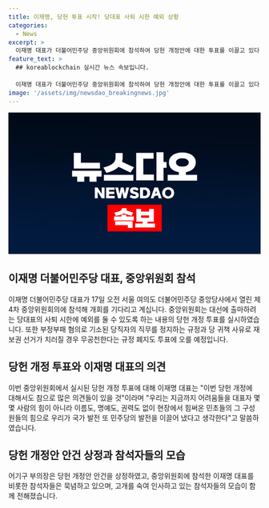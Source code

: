 ```yaml
---
title: 이재명, 당헌 투표 시작! 당대표 사퇴 시한 예외 상황
categories:
  - News
excerpt: >
  이재명 대표가 더불어민주당 중앙위원회에 참석하여 당헌 개정안에 대한 투표를 이끌고 있다. 개정안은 대선 출마를 위한 당대표의 사퇴 시한 예외와 부정부패 혐의 당직자의 직무 정지 규정 등을 포함하며, 이재명 대표는 "민초들의 힘으로 국가와 당의 발전을 이끌어냈다"고 강조했다. 중앙위원회 참석자들은 미소 지으며 회의에 참여하고 있으며, 더불어민주당은 당회 기도를 열고 제보를 기다리고 있다. (150자)
feature_text: >
  ## koreablockchain 실시간 뉴스 속보입니다.

  이재명 대표가 더불어민주당 중앙위원회에 참석하여 당헌 개정안에 대한 투표를 이끌고 있다. 개정안은 대선 출마를 위한 당대표의 사퇴 시한 예외와 부정부패 혐의 당직자의 직무 정지 규정 등을 포함하며, 이재명 대표는 "민초들의 힘으로 국가와 당의 발전을 이끌어냈다"고 강조했다. 중앙위원회 참석자들은 미소 지으며 회의에 참여하고 있으며, 더불어민주당은 당회 기도를 열고 제보를 기다리고 있다. (150자)
image: '/assets/img/newsdao_breakingnews.jpg'
---
```


<p><img src="/assets/img/newsdao_breakingnews.jpg" alt="koreablockchain 속보" /></p>

<h2 data-ke-size="size26">이재명 더불어민주당 대표, 중앙위원회 참석</h2>

<p data-ke-size="size16">이재명 더불어민주당 대표가 17일 오전 서울 여의도 더불어민주당 중앙당사에서 열린 제4차 중앙위원회의에 참석해 개회를 기다리고 계십니다. 중앙위원회는 대선에 출마하려는 당대표의 사퇴 시한에 예외를 둘 수 있도록 하는 내용의 당헌 개정 투표를 실시하였습니다. 또한 부정부패 혐의로 기소된 당직자의 직무를 정지하는 규정과 당 귀책 사유로 재보권 선거가 치러질 경우 무공천한다는 규정 폐지도 투표에 오를 예정입니다.</p>

<h2 data-ke-size="size26">당헌 개정 투표와 이재명 대표의 의견</h2>

<p data-ke-size="size16">이번 중앙위원회에서 실시된 당헌 개정 투표에 대해 이재명 대표는 "이번 당헌 개정에 대해서도 참으로 많은 의견들이 있을 것"이라며 "우리는 지금까지 어려움들을 대표자 몇몇 사람의 힘이 아니라 이름도, 명예도, 권력도 없이 현장에서 힘써온 민초들의 그 구성원들의 힘으로 우리가 국가 발전 또 민주당의 발전을 이끌어 냈다고 생각한다"고 말씀하였습니다.</p>

<h2 data-ke-size="size26">당헌 개정안 안건 상정과 참석자들의 모습</h2>

<p data-ke-size="size16">어기구 부의장은 당헌 개정안 안건을 상정하였고, 중앙위원회에 참석한 이재명 대표를 비롯한 참석자들은 묵념하고 있으며, 고개를 숙여 인사하고 있는 참석자들의 모습이 함께 전해졌습니다.</p>
